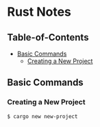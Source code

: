 # Rust Notes
## Table-of-Contents
- [Basic Commands](#basic-commands)
    - [Creating a New Project](#creating-a-new-project)

<a name="basic-commands"></a>
## Basic Commands

<a name="creating-a-new-project"></a>
### Creating a New Project
```
$ cargo new new-project
```
